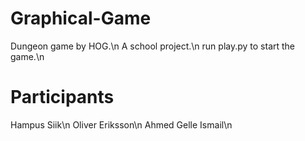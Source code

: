 # Graphical-Game
Dungeon game by HOG.\n
A school project.\n
run play.py to start the game.\n

# Participants
Hampus Siik\n
Oliver Eriksson\n
Ahmed Gelle Ismail\n
